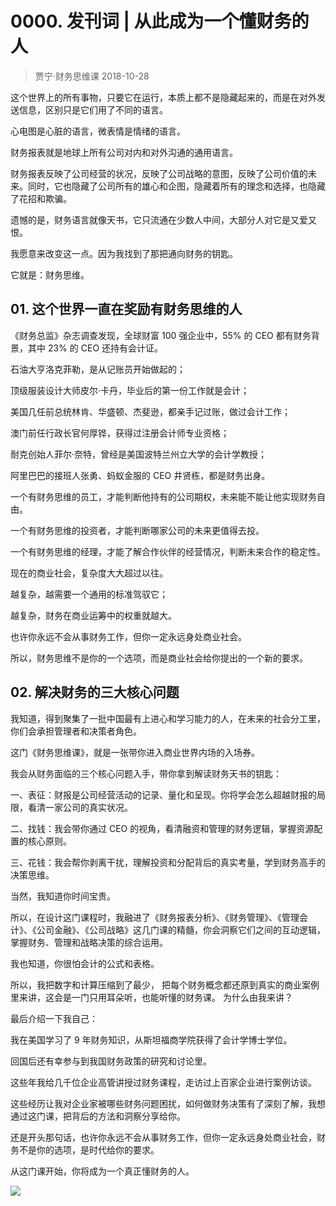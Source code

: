 # 0000. 发刊词 | 从此成为一个懂财务的人
> 贾宁·财务思维课
2018-10-28

这个世界上的所有事物，只要它在运行，本质上都不是隐藏起来的，而是在对外发送信息，区别只是它们用了不同的语言。

心电图是心脏的语言，微表情是情绪的语言。

财务报表就是地球上所有公司对内和对外沟通的通用语言。

财务报表反映了公司经营的状况，反映了公司战略的意图，反映了公司价值的未来。同时，它也隐藏了公司所有的雄心和企图，隐藏着所有的理念和选择，也隐藏了花招和欺骗。

遗憾的是，财务语言就像天书，它只流通在少数人中间，大部分人对它是又爱又恨。

我愿意来改变这一点。因为我找到了那把通向财务的钥匙。

它就是：财务思维。

## 01. 这个世界一直在奖励有财务思维的人

《财务总监》杂志调查发现，全球财富 100 强企业中，55% 的 CEO 都有财务背景，其中 23% 的 CEO 还持有会计证。

石油大亨洛克菲勒，是从记账员开始做起的；

顶级服装设计大师皮尔·卡丹，毕业后的第一份工作就是会计；

美国几任前总统林肯、华盛顿、杰斐逊，都亲手记过账，做过会计工作；

澳门前任行政长官何厚铧，获得过注册会计师专业资格；

耐克创始人菲尔·奈特，曾经是美国波特兰州立大学的会计学教授；

阿里巴巴的接班人张勇、蚂蚁金服的 CEO 井贤栋，都是财务出身。

一个有财务思维的员工，才能判断他持有的公司期权，未来能不能让他实现财务自由。

一个有财务思维的投资者，才能判断哪家公司的未来更值得去投。

一个有财务思维的经理，才能了解合作伙伴的经营情况，判断未来合作的稳定性。

现在的商业社会，复杂度大大超过以往。

越复杂，越需要一个通用的标准驾驭它；

越复杂，财务在商业运筹中的权重就越大。

也许你永远不会从事财务工作，但你一定永远身处商业社会。

所以，财务思维不是你的一个选项，而是商业社会给你提出的一个新的要求。

## 02. 解决财务的三大核心问题

我知道，得到聚集了一批中国最有上进心和学习能力的人，在未来的社会分工里，你们会承担管理者和决策者角色。

这门《财务思维课》，就是一张带你进入商业世界内场的入场券。

我会从财务面临的三个核心问题入手，带你拿到解读财务天书的钥匙：

一、表征：财报是公司经营活动的记录、量化和呈现。你将学会怎么超越财报的局限，看清一家公司的真实状况。

二、找钱：我会带你通过 CEO 的视角，看清融资和管理的财务逻辑，掌握资源配置的核心原则。

三、花钱：我会帮你剥离干扰，理解投资和分配背后的真实考量，学到财务高手的决策思维。

当然，我知道你时间宝贵。

所以，在设计这门课程时，我融进了《财务报表分析》、《财务管理》、《管理会计》、《公司金融》、《公司战略》这几门课的精髓，你会洞察它们之间的互动逻辑，掌握财务、管理和战略决策的综合运用。

我也知道，你很怕会计的公式和表格。

所以，我把数字和计算压缩到了最少， 把每个财务概念都还原到真实的商业案例里来讲，这会是一门只用耳朵听，也能听懂的财务课。
为什么由我来讲？

最后介绍一下我自己：

我在美国学习了 9 年财务知识，从斯坦福商学院获得了会计学博士学位。

回国后还有幸参与到我国财务政策的研究和讨论里。

这些年我给几千位企业高管讲授过财务课程，走访过上百家企业进行案例访谈。

这些经历让我对企业家被哪些财务问题困扰，如何做财务决策有了深刻了解，我想通过这门课，把背后的方法和洞察分享给你。

还是开头那句话，也许你永远不会从事财务工作，但你一定永远身处商业社会，财务不是你的选项，是时代给你的要求。

从这门课开始，你将成为一个真正懂财务的人。

![](https://raw.githubusercontent.com/dalong0514/selfstudy/master/图片链接/金融/2019001.jpg)